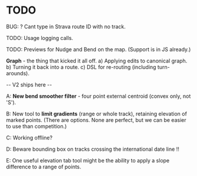 

# TODO

BUG: ? Cant type in Strava route ID with no track.

TODO: Usage logging calls.

TODO: Previews for Nudge and Bend on the map. (Support is in JS already.)

**Graph** - the thing that kicked it all off. 
a) Applying edits to canonical graph.
b) Turning it back into a route.
c) DSL for re-routing (including turn-arounds).

-- V2 ships here --

A: **New bend smoother filter** - four point external centroid (convex only, not 'S').

B: New tool to **limit gradients** (range or whole track), retaining elevation of marked points.
(There are options. None are perfect, but we can be easier to use than competition.)

C: Working offline?

D: Beware bounding box on tracks crossing the international date line !!

E: One useful elevation tab tool might be the ability to apply a slope difference to a range of points.
